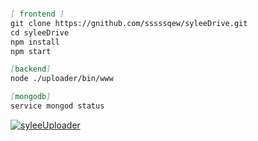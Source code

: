 ```markdown

[ frontend ]
git clone https://gnithub.com/sssssqew/syleeDrive.git
cd syleeDrive
npm install
npm start

[backend]
node ./uploader/bin/www

[mongodb]
service mongod status

```

[![syleeUploader](https://img.youtube.com/vi/RfQS0P_I6l4/0.jpg)](https://www.youtube.com/watch?v=RfQS0P_I6l4)
